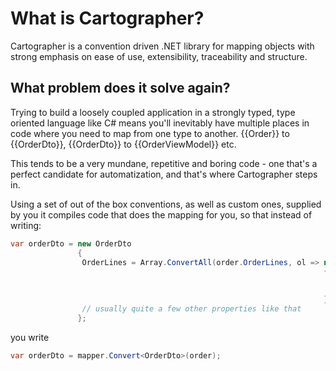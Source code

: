 # What is Cartographer?

Cartographer is a convention driven .NET library for mapping objects with strong emphasis on ease of use, extensibility, traceability and structure.

## What problem does it solve again?

Trying to build a loosely coupled application in a strongly typed, type oriented language like C# means you'll inevitably have multiple places in code where you need to map from one type to another. {{Order}} to {{OrderDto}}, {{OrderDto}} to {{OrderViewModel}} etc.

This tends to be a very mundane, repetitive and boring code - one that's a perfect candidate for automatization, and that's where Cartographer steps in.

Using a set of out of the box conventions, as well as custom ones, supplied by you it compiles code that does the mapping for you, so that instead of writing:

```csharp
var orderDto = new OrderDto
               {
               	OrderLines = Array.ConvertAll(order.OrderLines, ol => new OrderLineDto
               	                                                      {
               	                                                      	ItemId = ol.ItemId,
               	                                                      	ItemName = ol.ItemName
               	                                                      }),
               	// usually quite a few other properties like that
               };
```

you write

```csharp
var orderDto = mapper.Convert<OrderDto>(order);
```